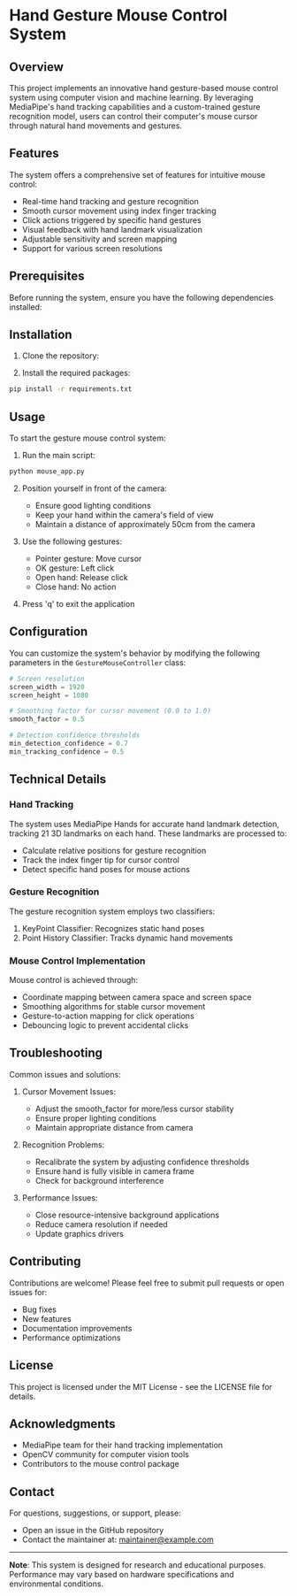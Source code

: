 # Hand Gesture Mouse Control System

## Overview
This project implements an innovative hand gesture-based mouse control system using computer vision and machine learning. By leveraging MediaPipe's hand tracking capabilities and a custom-trained gesture recognition model, users can control their computer's mouse cursor through natural hand movements and gestures.

## Features
The system offers a comprehensive set of features for intuitive mouse control:

- Real-time hand tracking and gesture recognition
- Smooth cursor movement using index finger tracking
- Click actions triggered by specific hand gestures
- Visual feedback with hand landmark visualization
- Adjustable sensitivity and screen mapping
- Support for various screen resolutions

## Prerequisites
Before running the system, ensure you have the following dependencies installed:

## Installation
1. Clone the repository:

2. Install the required packages:
```bash
pip install -r requirements.txt
```

## Usage
To start the gesture mouse control system:

1. Run the main script:
```bash
python mouse_app.py
```

2. Position yourself in front of the camera:
   - Ensure good lighting conditions
   - Keep your hand within the camera's field of view
   - Maintain a distance of approximately 50cm from the camera

3. Use the following gestures:
   - Pointer gesture: Move cursor
   - OK gesture: Left click
   - Open hand: Release click
   - Close hand: No action

4. Press 'q' to exit the application

## Configuration
You can customize the system's behavior by modifying the following parameters in the `GestureMouseController` class:

```python
# Screen resolution
screen_width = 1920
screen_height = 1080

# Smoothing factor for cursor movement (0.0 to 1.0)
smooth_factor = 0.5

# Detection confidence thresholds
min_detection_confidence = 0.7
min_tracking_confidence = 0.5
```

## Technical Details

### Hand Tracking
The system uses MediaPipe Hands for accurate hand landmark detection, tracking 21 3D landmarks on each hand. These landmarks are processed to:
- Calculate relative positions for gesture recognition
- Track the index finger tip for cursor control
- Detect specific hand poses for mouse actions

### Gesture Recognition
The gesture recognition system employs two classifiers:
1. KeyPoint Classifier: Recognizes static hand poses
2. Point History Classifier: Tracks dynamic hand movements

### Mouse Control Implementation
Mouse control is achieved through:
- Coordinate mapping between camera space and screen space
- Smoothing algorithms for stable cursor movement
- Gesture-to-action mapping for click operations
- Debouncing logic to prevent accidental clicks

## Troubleshooting

Common issues and solutions:

1. Cursor Movement Issues:
   - Adjust the smooth_factor for more/less cursor stability
   - Ensure proper lighting conditions
   - Maintain appropriate distance from camera

2. Recognition Problems:
   - Recalibrate the system by adjusting confidence thresholds
   - Ensure hand is fully visible in camera frame
   - Check for background interference

3. Performance Issues:
   - Close resource-intensive background applications
   - Reduce camera resolution if needed
   - Update graphics drivers

## Contributing
Contributions are welcome! Please feel free to submit pull requests or open issues for:
- Bug fixes
- New features
- Documentation improvements
- Performance optimizations

## License
This project is licensed under the MIT License - see the LICENSE file for details.

## Acknowledgments
- MediaPipe team for their hand tracking implementation
- OpenCV community for computer vision tools
- Contributors to the mouse control package

## Contact
For questions, suggestions, or support, please:
- Open an issue in the GitHub repository
- Contact the maintainer at: maintainer@example.com

---
**Note**: This system is designed for research and educational purposes. Performance may vary based on hardware specifications and environmental conditions.
